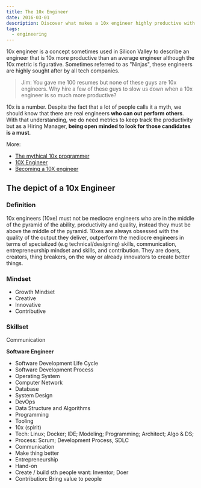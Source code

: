 ```yaml
---
title: The 10x Engineer
date: 2016-03-01
description: Discover what makes a 10x engineer highly productive with skills in software development, communication, innovation, and problem-solving, and why tech companies seek these exceptional engineers.
tags:
  - engineering
---
```


10x engineer is a concept sometimes used in Silicon Valley to describe an engineer that is 10x more productive than an average engineer although the 10x metric is figurative. Sometimes referred to as "Ninjas", these engineers are highly sought after by all tech companies.

> Jim: You gave me 100 resumes but none of these guys are 10x engineers. Why hire a few of these guys to slow us down when a 10x engineer is so much more productive?

10x is a number. Despite the fact that a lot of people calls it a myth, we should know that there are real engineers **who can out perform others**. With that understanding, we do need metrics to keep track the productivity but as a Hiring Manager, **being open minded to look for those candidates is a must**.

More:

- [The mythical 10x programmer](http://antirez.com/news/112)
- [10X Engineer](https://gorillalogic.com/blog/10x-engineer-series-part-1-2/)
- [Becoming a 10X engineer](https://hackernoon.com/becoming-a-10x-engineer-is-it-possible-a8cf593392c3)

## The depict of a 10x Engineer

### Definition

10x engineers (10xe) must not be mediocre engineers who are in the middle of the pyramid of the ability, productivity and quality, instead they must be above the middle of the pyramid. 10xes are always obsessed with the quality of the output they deliver, outperform the mediocre engineers in terms of specialized (e.g technical/designing) skills, communication, entrepreneurship mindset and skills, and contribution. They are doers, creators, thing breakers, on the way or already innovators to create better things.

### Mindset

- Growth Mindset
- Creative
- Innovative
- Contributive

### Skillset

Communication

**Software Engineer**

- Software Development Life Cycle
- Software Development Process
- Operating System
- Computer Network
- Database
- System Design
- DevOps
- Data Structure and Algorithms
- Programming
- Tooling
- 10x (spirit)
- Tech: Linux; Docker; IDE; Modeling; Programming; Architect; Algo & DS;
- Process: Scrum; Development Process, SDLC
- Communication
- Make thing better
- Entrepreneurship
- Hand-on
- Create / build sth people want: Inventor; Doer
- Contribution: Bring value to people
